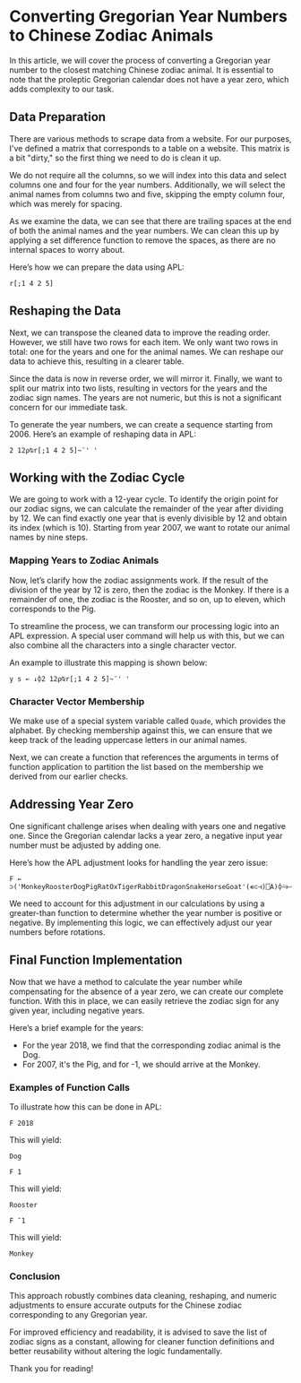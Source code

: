 
# Converting Gregorian Year Numbers to Chinese Zodiac Animals

In this article, we will cover the process of converting a Gregorian year number to the closest matching Chinese zodiac animal. It is essential to note that the proleptic Gregorian calendar does not have a year zero, which adds complexity to our task.

## Data Preparation

There are various methods to scrape data from a website. For our purposes, I've defined a matrix that corresponds to a table on a website. This matrix is a bit "dirty," so the first thing we need to do is clean it up.

We do not require all the columns, so we will index into this data and select columns one and four for the year numbers. Additionally, we will select the animal names from columns two and five, skipping the empty column four, which was merely for spacing.

As we examine the data, we can see that there are trailing spaces at the end of both the animal names and the year numbers. We can clean this up by applying a set difference function to remove the spaces, as there are no internal spaces to worry about.

Here’s how we can prepare the data using APL:

```apl
r[;1 4 2 5]
```

## Reshaping the Data

Next, we can transpose the cleaned data to improve the reading order. However, we still have two rows for each item. We only want two rows in total: one for the years and one for the animal names. We can reshape our data to achieve this, resulting in a clearer table.

Since the data is now in reverse order, we will mirror it. Finally, we want to split our matrix into two lists, resulting in vectors for the years and the zodiac sign names. The years are not numeric, but this is not a significant concern for our immediate task.

To generate the year numbers, we can create a sequence starting from 2006. Here’s an example of reshaping data in APL:

```apl
2 12⍴⍉r[;1 4 2 5]~¨' '
```

## Working with the Zodiac Cycle

We are going to work with a 12-year cycle. To identify the origin point for our zodiac signs, we can calculate the remainder of the year after dividing by 12. We can find exactly one year that is evenly divisible by 12 and obtain its index (which is 10). Starting from year 2007, we want to rotate our animal names by nine steps.

### Mapping Years to Zodiac Animals

Now, let’s clarify how the zodiac assignments work. If the result of the division of the year by 12 is zero, then the zodiac is the Monkey. If there is a remainder of one, the zodiac is the Rooster, and so on, up to eleven, which corresponds to the Pig.

To streamline the process, we can transform our processing logic into an APL expression. A special user command will help us with this, but we can also combine all the characters into a single character vector. 

An example to illustrate this mapping is shown below:

```apl
y s ← ↓⌽2 12⍴⍉r[;1 4 2 5]~¨' '
```

### Character Vector Membership

We make use of a special system variable called `Quade`, which provides the alphabet. By checking membership against this, we can ensure that we keep track of the leading uppercase letters in our animal names.

Next, we can create a function that references the arguments in terms of function application to partition the list based on the membership we derived from our earlier checks. 

## Addressing Year Zero

One significant challenge arises when dealing with years one and negative one. Since the Gregorian calendar lacks a year zero, a negative input year number must be adjusted by adding one.

Here’s how the APL adjustment looks for handling the year zero issue:

```apl
F ← ⊃('MonkeyRoosterDogPigRatOxTigerRabbitDragonSnakeHorseGoat'(∊⊂⊣)⎕A)⌽⍨⊢+0∘>
```

We need to account for this adjustment in our calculations by using a greater-than function to determine whether the year number is positive or negative. By implementing this logic, we can effectively adjust our year numbers before rotations.

## Final Function Implementation

Now that we have a method to calculate the year number while compensating for the absence of a year zero, we can create our complete function. With this in place, we can easily retrieve the zodiac sign for any given year, including negative years.

Here’s a brief example for the years:

- For the year 2018, we find that the corresponding zodiac animal is the Dog. 
- For 2007, it's the Pig, and for -1, we should arrive at the Monkey.

### Examples of Function Calls

To illustrate how this can be done in APL:

```apl
F 2018
```
This will yield:
```
Dog
```

```apl
F 1
```
This will yield:
```
Rooster
```

```apl
F ¯1
```
This will yield:
```
Monkey
```

### Conclusion

This approach robustly combines data cleaning, reshaping, and numeric adjustments to ensure accurate outputs for the Chinese zodiac corresponding to any Gregorian year. 

For improved efficiency and readability, it is advised to save the list of zodiac signs as a constant, allowing for cleaner function definitions and better reusability without altering the logic fundamentally.

Thank you for reading!